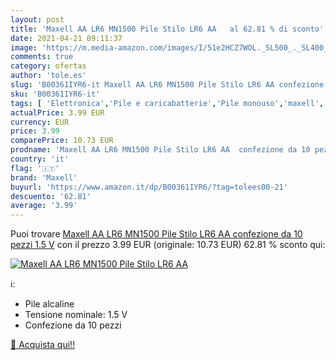 ```yaml
---
layout: post
title: 'Maxell AA LR6 MN1500 Pile Stilo LR6 AA   al 62.81 % di sconto'
date: 2021-04-21 09:11:37
image: 'https://m.media-amazon.com/images/I/51e2HCZ7WOL._SL500_._SL400_.jpg'
comments: true
category: ofertas
author: 'tole.es'
slug: 'B00361IYR6-it Maxell AA LR6 MN1500 Pile Stilo LR6 AA confezione da 10...'
sku: 'B00361IYR6-it'
tags: [ 'Elettronica','Pile e caricabatterie','Pile monouso','maxell', ]
actualPrice: 3.99 EUR
currency: EUR
price: 3.99
comparePrice: 10.73 EUR
prodname: 'Maxell AA LR6 MN1500 Pile Stilo LR6 AA  confezione da 10 pezzi  1.5 V'
country: 'it'
flag: '🇮🇹'
brand: 'Maxell'
buyurl: 'https://www.amazon.it/dp/B00361IYR6/?tag=tolees00-21'
descuento: '62.81'
average: '3.99'
---
```


Puoi trovare [Maxell AA LR6 MN1500 Pile Stilo LR6 AA  confezione da 10 pezzi  1.5 V](https://www.amazon.it/dp/B00361IYR6/?tag=tolees00-21) con il prezzo 3.99 EUR (originale: 10.73 EUR) 62.81 % sconto qui:

[![Maxell AA LR6 MN1500 Pile Stilo LR6 AA  ](https://m.media-amazon.com/images/I/51e2HCZ7WOL._SL500_._SL400_.jpg)](https://www.amazon.it/dp/B00361IYR6/?tag=tolees00-21)

ℹ️:

- Pile alcaline
- Tensione nominale: 1.5 V
- Confezione da 10 pezzi

[🛒 Acquista qui!!](https://www.amazon.it/dp/B00361IYR6/?tag=tolees00-21)
